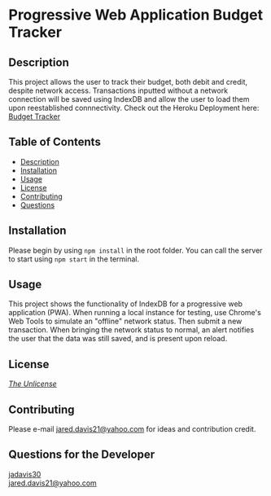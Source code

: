 # Progressive Web Application Budget Tracker

## Description
This project allows the user to track their budget, both debit and credit, despite network access. Transactions inputted without a network connection will be saved using IndexDB and allow the user to load them upon reestablished connnectivity.
Check out the Heroku Deployment here:
[Budget Tracker](https://shielded-tundra-12591.herokuapp.com/)

## Table of Contents
- [Description](#description)
- [Installation](#installation)
- [Usage](#usage)
- [License](#license)
- [Contributing](#contributing)
- [Questions](#questions-for-the-developer)

## Installation
Please begin by using `npm install` in the root folder. You can call the server to start using `npm start` in the terminal.

## Usage
This project shows the functionality of IndexDB for a progressive web application (PWA). When running a local instance for testing, use Chrome's Web Tools to simulate an "offline" network status. Then submit a new transaction. When bringing the network status to normal, an alert notifies the user that the data was still saved, and is present upon reload. 

## License
*[The Unlicense](https://unlicense.org/)*

## Contributing
Please e-mail jared.davis21@yahoo.com for ideas and contribution credit.

## Questions for the Developer
[jadavis30](https://www.github.com/jadavis30)  
jared.davis21@yahoo.com